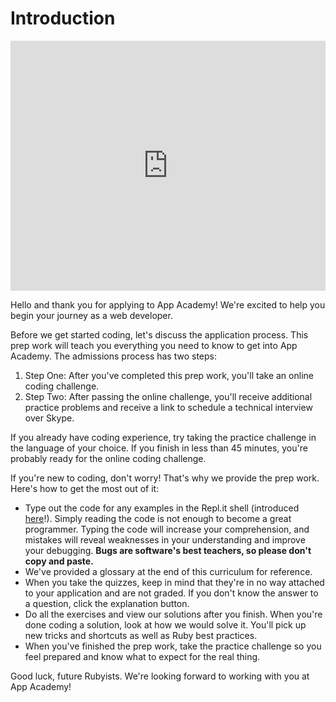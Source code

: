 # Introduction

<iframe src="https://player.vimeo.com/video/206651829?rel=0&autoplay=1" width="100%" height="400px" frameborder="0" webkitallowfullscreen="" mozallowfullscreen="" allowfullscreen="" style="line-height: 1.6em;" rel="line-height: 1.6em;"></iframe>

Hello and thank you for applying to App Academy! We're excited to help you begin your journey as a web developer.

Before we get started coding, let's discuss the application process. This prep
work will teach you everything you need to know to get into App Academy. The
admissions process has two steps:

  1. Step One: After you've completed this prep work, you'll take an online coding challenge.
  2. Step Two: After passing the online challenge, you'll receive additional practice problems and receive a link to schedule a technical interview over Skype.

If you already have coding experience, try taking the practice challenge in
the language of your choice. If you finish in less than 45 minutes, you're
probably ready for the online coding challenge.

If you're new to coding, don't worry! That's why we provide the prep work. Here's
how to get the most out of it:

* Type out the code for any examples in the Repl.it shell (introduced
[here](how_to_repl.md)!). Simply reading the code is not enough to become a great
programmer. Typing the code will increase your comprehension, and mistakes will
reveal weaknesses in your understanding and improve your debugging. **Bugs are
software's best teachers, so please don't copy and paste.**
* We've provided a glossary at the end of this curriculum for reference.
* When you take the quizzes, keep in mind that they're in no way attached to your application and are not graded. If you don't know the answer to a question, click the explanation button.
* Do all the exercises and view our solutions after you finish. When you're done coding a solution, look at how we would solve it. You'll pick up new tricks and shortcuts as well as Ruby best practices.
* When you've finished the prep work, take the practice challenge so you feel prepared and know what to expect for the real thing.

Good luck, future Rubyists. We're looking forward to working with you at App Academy!
